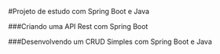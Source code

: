 

#Projeto de estudo com Spring Boot e Java

###Criando uma API Rest com Spring Boot 

###Desenvolvendo um CRUD Simples com Spring Boot e Java